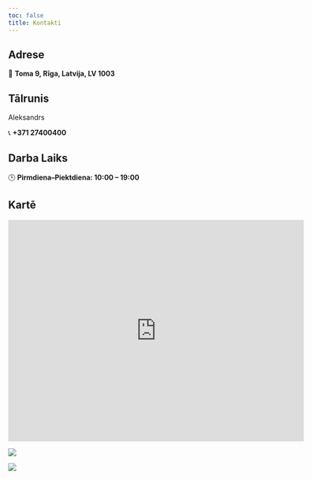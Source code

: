 ```yaml
---
toc: false
title: Kontakti
---
```


## Adrese

📍 **Toma 9, Rīga, Latvija, LV 1003**

## Tālrunis

Aleksandrs

📞 **+371 27400400**

## Darba Laiks

🕒 **Pirmdiena–Piektdiena: 10:00 – 19:00**

## Kartē

<iframe src="https://www.google.com/maps/embed?pb=!1m18!1m12!1m3!1d86774.38995243598!2d24.039201922623084!3d56.94964863144278!2m3!1f0!2f0!3f0!3m2!1i1024!2i768!4f13.1!3m3!1m2!1s0x46eecfc00c00c021%3A0x41149b65927a8440!2sMaza%20Krasta%2079%2C%20Riga%2C%20Latvia!5e0!3m2!1sen!2slv!4v1717154265567&zoom=17" width="600" height="450" style="border:0;"allowfullscreen="" loading="lazy"></iframe>

![](/uploads/toma9.png)

![](/uploads/488460171_2588338948037406_7270974208506057071_n.jpg)
